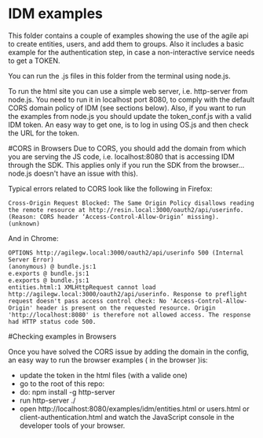 # IDM examples

This folder contains a couple of examples showing the use of the agile api to create entities, users, and add them to groups.
Also it includes a basic example for the authentication step, in case a non-interactive service needs to get a TOKEN.

You can run the .js files in this folder from the terminal using node.js.

To run the html site you can use a simple web server, i.e. http-server from node.js. You need to run it in localhost port 8080, to comply with the default CORS domain policy of IDM (see sections below). Also, if you want to run the examples from node.js you should update the token_conf.js with a valid IDM token. An easy way to get one, is to log in using OS.js and then check the URL for the token.


#CORS in Browsers
Due to CORS, you should add the domain from which you are serving the JS code, i.e. localhost:8080 that is accessing IDM through the SDK. This applies only if you run the SDK  from the browser... node.js doesn't have an issue with this).

Typical errors related to CORS look like the following in Firefox:
```
Cross-Origin Request Blocked: The Same Origin Policy disallows reading the remote resource at http://resin.local:3000/oauth2/api/userinfo. (Reason: CORS header ‘Access-Control-Allow-Origin’ missing).  (unknown)
```

And in Chrome:

```
OPTIONS http://agilegw.local:3000/oauth2/api/userinfo 500 (Internal Server Error)
(anonymous) @ bundle.js:1
e.exports @ bundle.js:1
e.exports @ bundle.js:1
entities.html:1 XMLHttpRequest cannot load http://agilegw.local:3000/oauth2/api/userinfo. Response to preflight request doesn't pass access control check: No 'Access-Control-Allow-Origin' header is present on the requested resource. Origin 'http://localhost:8080' is therefore not allowed access. The response had HTTP status code 500.
```

#Checking examples in Browsers

Once you have solved the CORS issue by adding the domain in the config, an easy way to run the browser examples ( in the browser )is:

 * update the token in the html files (with a valide one)
 * go to the root of this repo:
 * do: npm install -g http-server
 * run http-server ./
 * open http://localhost:8080/examples/idm/entities.html or users.html or client-authentication.html and watch the JavaScript console in the developer tools of your browser.
